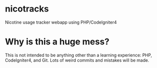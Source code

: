 # nicotracks
Nicotine usage tracker webapp using PHP/CodeIgniter4

# Why is this a huge mess?
This is not intended to be anything other than a learning experience: PHP, CodeIgniter4, and Git.
Lots of weird commits and mistakes will be made.
